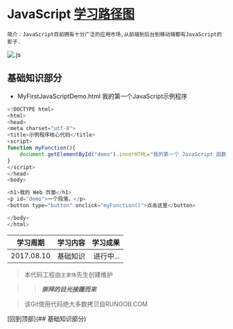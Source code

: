 # JavaScript [学习路径图](http://www.runoob.com/js/js-tutorial.html)

	简介：JavaScript目前拥有十分广泛的应用市场,从前端到后台到移动端都有JavaScript的影子.

![.js](https://timgsa.baidu.com/timg?image&quality=80&size=b9999_10000&sec=1502362556655&di=75e8e85c7a65c2ab4c0c449788678409&imgtype=0&src=http%3A%2F%2Fs5.51cto.com%2Fwyfs02%2FM02%2F8C%2FC0%2FwKioL1h3KO2wDLl_AADTxc8C9A8345.jpg "JS炫酷logo")


## 基础知识部分
* MyFirstJavaScriptDemo.html 我的第一个JavaScript示例程序<!DOCTYPE html>
```JavaScript
<!DOCTYPE html>
<html>
<head>
<meta charset="utf-8"> 
<title>示例程序核心代码</title> 
<script>
function myFunction(){
	document.getElementById("demo").innerHTML="我的第一个 JavaScript 函数";
}
</script>
</head>
<body>

<h1>我的 Web 页面</h1>
<p id="demo">一个段落。</p>
<button type="button" onclick="myFunction()">点击这里</button>

</body>
</html>
```




|学习周期|学习内容|学习成果|
|-|:-:|-:|
|2017.08.10|基础知识|进行中...|
 
> 本代码工程由`王家伟`先生创建维护

>> ***崇拜的目光接踵而来***

> 该Git使用代码绝大多数拷贝自RUNOOB.COM

[回到顶部](## 基础知识部分)
